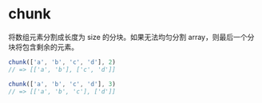 # chunk

将数组元素分割成长度为 size 的分块。如果无法均匀分割 array，则最后一个分块将包含剩余的元素。

```ts
chunk(['a', 'b', 'c', 'd'], 2)
// => [['a', 'b'], ['c', 'd']]

chunk(['a', 'b', 'c', 'd'], 3)
// => [['a', 'b', 'c'], ['d']]
```
